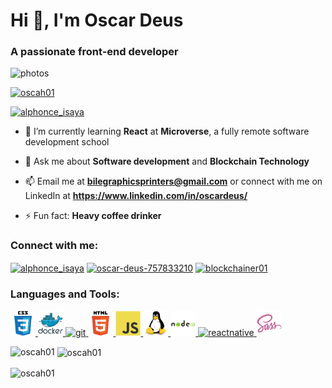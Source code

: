 <h1 align="left">Hi 👋, I'm Oscar Deus</h1>
<h3 align="left">A passionate front-end developer</h3>

![photos](https://user-images.githubusercontent.com/100070005/214377019-553ef83e-bf5f-4527-b8d3-ae7f085264d4.png)


<p align="left"> <a href="https://github.com/ryo-ma/github-profile-trophy"><img src="https://github-profile-trophy.vercel.app/?username=oscah01" alt="oscah01" /></a> </p>
<p align="left"> <a href="https://twitter.com/alphonce_isaya" target="blank"><img src="https://img.shields.io/twitter/follow/alphonce_isaya?logo=twitter&style=for-the-badge" alt="alphonce_isaya" /></a> </p>

- 🌱 I’m currently learning **React** at **Microverse**, a fully remote software development school

- 💬 Ask me about **Software development** and **Blockchain Technology**

- 📫 Email me at **bilegraphicsprinters@gmail.com** or connect with me on LinkedIn at **https://www.linkedin.com/in/oscardeus/**

- ⚡ Fun fact: **Heavy coffee drinker**

<h3 align="left">Connect with me:</h3>
<p align="left">
<a href="https://twitter.com/alphonce_isaya" target="blank"><img align="center" src="https://raw.githubusercontent.com/rahuldkjain/github-profile-readme-generator/master/src/images/icons/Social/twitter.svg" alt="alphonce_isaya" height="30" width="40" /></a>
<a href="https://linkedin.com/in/oscar-deus-757833210" target="blank"><img align="center" src="https://raw.githubusercontent.com/rahuldkjain/github-profile-readme-generator/master/src/images/icons/Social/linked-in-alt.svg" alt="oscar-deus-757833210" height="30" width="40" /></a>
<a href="https://instagram.com/blockchainer01" target="blank"><img align="center" src="https://raw.githubusercontent.com/rahuldkjain/github-profile-readme-generator/master/src/images/icons/Social/instagram.svg" alt="blockchainer01" height="30" width="40" /></a>
</p>

<h3 align="left">Languages and Tools:</h3>
<p align="left"> <a href="https://www.w3schools.com/css/" target="_blank" rel="noreferrer"> <img src="https://raw.githubusercontent.com/devicons/devicon/master/icons/css3/css3-original-wordmark.svg" alt="css3" width="40" height="40"/> </a> <a href="https://www.docker.com/" target="_blank" rel="noreferrer"> <img src="https://raw.githubusercontent.com/devicons/devicon/master/icons/docker/docker-original-wordmark.svg" alt="docker" width="40" height="40"/> </a> <a href="https://git-scm.com/" target="_blank" rel="noreferrer"> <img src="https://www.vectorlogo.zone/logos/git-scm/git-scm-icon.svg" alt="git" width="40" height="40"/> </a> <a href="https://www.w3.org/html/" target="_blank" rel="noreferrer"> <img src="https://raw.githubusercontent.com/devicons/devicon/master/icons/html5/html5-original-wordmark.svg" alt="html5" width="40" height="40"/> </a> <a href="https://developer.mozilla.org/en-US/docs/Web/JavaScript" target="_blank" rel="noreferrer"> <img src="https://raw.githubusercontent.com/devicons/devicon/master/icons/javascript/javascript-original.svg" alt="javascript" width="40" height="40"/> </a> <a href="https://www.linux.org/" target="_blank" rel="noreferrer"> <img src="https://raw.githubusercontent.com/devicons/devicon/master/icons/linux/linux-original.svg" alt="linux" width="40" height="40"/> </a> <a href="https://nodejs.org" target="_blank" rel="noreferrer"> <img src="https://raw.githubusercontent.com/devicons/devicon/master/icons/nodejs/nodejs-original-wordmark.svg" alt="nodejs" width="40" height="40"/> </a> <a href="https://reactnative.dev/" target="_blank" rel="noreferrer"> <img src="https://reactnative.dev/img/header_logo.svg" alt="reactnative" width="40" height="40"/> </a> <a href="https://sass-lang.com" target="_blank" rel="noreferrer"> <img src="https://raw.githubusercontent.com/devicons/devicon/master/icons/sass/sass-original.svg" alt="sass" width="40" height="40"/> </a> </p>

<p><img align="left" src="https://github-readme-stats.vercel.app/api/top-langs?username=oscah01&show_icons=true&locale=en&layout=compact" alt="oscah01" /></p>

<p>&nbsp;<img align="center" src="https://github-readme-stats.vercel.app/api?username=oscah01&show_icons=true&locale=en" alt="oscah01" /></p>

<p><img align="center" src="https://github-readme-streak-stats.herokuapp.com/?user=oscah01&" alt="oscah01" /></p>
